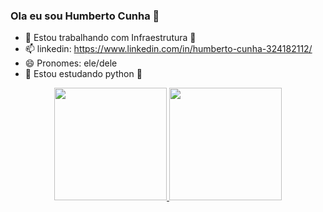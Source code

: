 ### Ola eu sou Humberto Cunha 👋

- 🔭 Estou trabalhando com Infraestrutura 🐧
- 📫 linkedin: https://www.linkedin.com/in/humberto-cunha-324182112/
- 😄 Pronomes: ele/dele
- 🌱 Estou estudando python 🐍
 <div align="center">
  <a href="https://github.com/humbertocrispim">
  <img height="180em" src="https://github-readme-stats.vercel.app/api?username=rafaballerini&show_icons=true&theme=dracula&include_all_commits=true&count_private=true"/>
  <img height="180em" src="https://github-readme-stats.vercel.app/api/top-langs/?username=rafaballerini&layout=compact&langs_count=7&theme=dracula"/>
</div>
 
 
